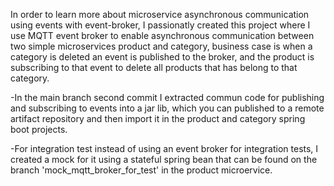 In order to learn more about microservice asynchronous communication using events with event-broker, I passionatly created this project where I use 
MQTT event broker to enable asynchronous communication between two simple microservices product and category, business case is when a category is deleted an event is published to the broker, and the
product is subscribing to that event to delete all products that has belong to that category.

-In the main branch second commit I extracted commun code for publishing and subscribing to events into a jar lib, which you can published to a remote artifact repository and then import it
in the product and category spring boot projects.

-For integration test instead of using an event broker for integration tests, I created a mock for it using a stateful spring bean that can be found on the branch 'mock_mqtt_broker_for_test' in the product microervice.

